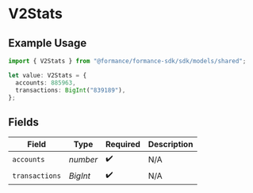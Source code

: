# V2Stats

## Example Usage

```typescript
import { V2Stats } from "@formance/formance-sdk/sdk/models/shared";

let value: V2Stats = {
  accounts: 885963,
  transactions: BigInt("839189"),
};
```

## Fields

| Field              | Type               | Required           | Description        |
| ------------------ | ------------------ | ------------------ | ------------------ |
| `accounts`         | *number*           | :heavy_check_mark: | N/A                |
| `transactions`     | *BigInt*           | :heavy_check_mark: | N/A                |